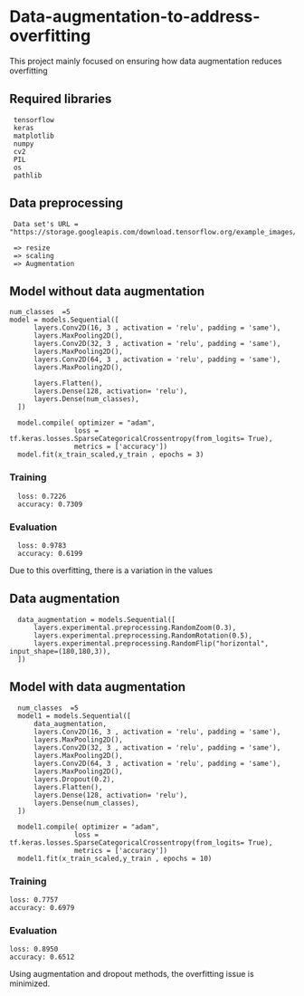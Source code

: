 # Data-augmentation-to-address-overfitting
This project mainly focused on ensuring how data augmentation reduces overfitting

## Required libraries
     tensorflow
     keras
     matplotlib
     numpy
     cv2
     PIL
     os
     pathlib
     
## Data preprocessing
     Data set's URL = "https://storage.googleapis.com/download.tensorflow.org/example_images/flower_photos.tgz"

     => resize
     => scaling
     => Augmentation
     
## Model without data augmentation

    num_classes  =5 
    model = models.Sequential([
          layers.Conv2D(16, 3 , activation = 'relu', padding = 'same'),
          layers.MaxPooling2D(),
          layers.Conv2D(32, 3 , activation = 'relu', padding = 'same'),
          layers.MaxPooling2D(),
          layers.Conv2D(64, 3 , activation = 'relu', padding = 'same'),
          layers.MaxPooling2D(),
      
          layers.Flatten(),
          layers.Dense(128, activation= 'relu'),
          layers.Dense(num_classes),
      ])

      model.compile( optimizer = "adam", 
                    loss = tf.keras.losses.SparseCategoricalCrossentropy(from_logits= True),
                    metrics = ['accuracy'])
      model.fit(x_train_scaled,y_train , epochs = 3)

### Training
      loss: 0.7226 
      accuracy: 0.7309
      
### Evaluation
      loss: 0.9783 
      accuracy: 0.6199

Due to this overfitting, there is a variation in the values
## Data augmentation
      data_augmentation = models.Sequential([
          layers.experimental.preprocessing.RandomZoom(0.3),
          layers.experimental.preprocessing.RandomRotation(0.5),
          layers.experimental.preprocessing.RandomFlip("horizontal", input_shape=(180,180,3)),
      ])

## Model with data augmentation
      num_classes  =5 
      model1 = models.Sequential([
          data_augmentation,
          layers.Conv2D(16, 3 , activation = 'relu', padding = 'same'),
          layers.MaxPooling2D(),
          layers.Conv2D(32, 3 , activation = 'relu', padding = 'same'),
          layers.MaxPooling2D(),
          layers.Conv2D(64, 3 , activation = 'relu', padding = 'same'),
          layers.MaxPooling2D(),
          layers.Dropout(0.2),
          layers.Flatten(),
          layers.Dense(128, activation= 'relu'),
          layers.Dense(num_classes),
      ])

      model1.compile( optimizer = "adam", 
                    loss = tf.keras.losses.SparseCategoricalCrossentropy(from_logits= True),
                    metrics = ['accuracy'])
      model1.fit(x_train_scaled,y_train , epochs = 10)

### Training

    loss: 0.7757 
    accuracy: 0.6979
### Evaluation

    loss: 0.8950 
    accuracy: 0.6512

Using augmentation and dropout methods, the overfitting issue is minimized.
